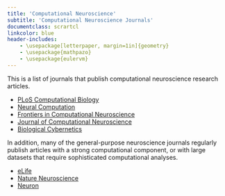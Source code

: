 ```yaml
---
title: 'Computational Neuroscience'
subtitle: 'Computational Neuroscience Journals'
documentclass: scrartcl
linkcolor: blue
header-includes:
    - \usepackage[letterpaper, margin=1in]{geometry}
    - \usepackage{mathpazo}
    - \usepackage{eulervm}
---
```


This is a list of journals that publish computational neuroscience research articles.

- [PLoS Computational Biology](https://journals.plos.org/ploscompbiol/)
- [Neural Computation](https://www.mitpressjournals.org/loi/neco)
- [Frontiers in Computational Neuroscience](https://www.frontiersin.org/journals/computational-neuroscience)
- [Journal of Computational Neuroscience](https://link.springer.com/journal/10827)
- [Biological Cybernetics](https://link.springer.com/journal/422)

In addition, many of the general-purpose neuroscience journals regularly publish articles with a strong computational component, or with large datasets that require sophisticated computational analyses.

- [eLife](https://elifesciences.org/subjects/neuroscience)
- [Nature Neuroscience](https://www.nature.com/neuro/)
- [Neuron](https://www.cell.com/neuron/home)
